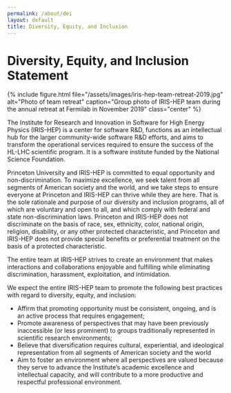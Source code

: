 ```yaml
---
permalink: /about/dei
layout: default
title: Diversity, Equity, and Inclusion
---
```


# Diversity, Equity, and Inclusion Statement

{% include figure.html
  file="/assets/images/iris-hep-team-retreat-2019.jpg"
  alt="Photo of team retreat"
  caption="Group photo of IRIS-HEP team during the annual retreat at Fermilab in November 2019"
  class="center"
%}

The Institute for Research and Innovation in Software for High Energy Physics
(IRIS-HEP) is a center for software R&D, functions as an intellectual hub for
the larger community-wide software R&D efforts, and aims to transform the
operational services required to ensure the success of the HL-LHC scientific
program. It is a software institute funded by the National Science Foundation.

Princeton University and IRIS-HEP is committed to equal opportunity and non-discrimination. To maximize excellence, we seek talent from all segments of American society and the world, and we take steps to ensure everyone at Princeton and IRIS-HEP can thrive while they are here. That is the sole rationale and purpose of our diversity and inclusion programs, all of which are voluntary and open to all, and which comply with federal and state non-discrimination laws. Princeton and IRIS-HEP does not discriminate on the basis of race, sex, ethnicity, color, national origin, religion, disability, or any other protected characteristic, and Princeton and IRIS-HEP does not provide special benefits or preferential treatment on the basis of a protected characteristic.  

The entire team at IRIS-HEP strives to create an environment that
makes interactions and collaborations enjoyable and fulfilling while
eliminating discrimination, harassment, exploitation, and intimidation.

We expect the entire IRIS-HEP team to promote the following best practices with
regard to diversity, equity, and inclusion:

* Affirm that promoting opportunity must be consistent, ongoing, and is an active
  process that requires engagement;
* Promote awareness of perspectives that may have been previously inaccessible
  (or less prominent) to groups traditionally represented in scientific
  research environments;
* Believe that diversification requires cultural, experiential, and ideological
  representation from all segments of American society and the world
* Aim to foster an environment where all perspectives are valued because they
  serve to advance the Institute’s academic excellence and intellectual
  capacity, and will contribute to a more productive and respectful
  professional environment.


